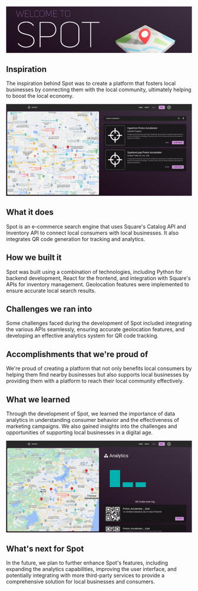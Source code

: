 ![Alt text](https://raw.githubusercontent.com/cenentury0941/Pictures/main/head.png)

## Inspiration

The inspiration behind Spot was to create a platform that fosters local businesses by connecting them with the local community, ultimately helping to boost the local economy.

![Alt text](https://raw.githubusercontent.com/cenentury0941/Pictures/main/search1.png)


## What it does

Spot is an e-commerce search engine that uses Square's Catalog API and Inventory API to connect local consumers with local businesses. It also integrates QR code generation for tracking and analytics.

## How we built it

Spot was built using a combination of technologies, including Python for backend development, React for the frontend, and integration with Square's APIs for inventory management. Geolocation features were implemented to ensure accurate local search results.

## Challenges we ran into

Some challenges faced during the development of Spot included integrating the various APIs seamlessly, ensuring accurate geolocation features, and developing an effective analytics system for QR code tracking.

## Accomplishments that we're proud of

We're proud of creating a platform that not only benefits local consumers by helping them find nearby businesses but also supports local businesses by providing them with a platform to reach their local community effectively.

## What we learned

Through the development of Spot, we learned the importance of data analytics in understanding consumer behavior and the effectiveness of marketing campaigns. We also gained insights into the challenges and opportunities of supporting local businesses in a digital age.

![Alt text](https://raw.githubusercontent.com/cenentury0941/Pictures/main/ana1.png)

## What's next for Spot

In the future, we plan to further enhance Spot's features, including expanding the analytics capabilities, improving the user interface, and potentially integrating with more third-party services to provide a comprehensive solution for local businesses and consumers.
